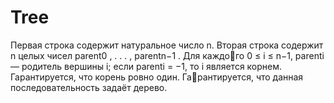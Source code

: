 # Tree
Первая строка содержит натуральное число n. Вторая
строка содержит n целых чисел parent0
, . . . , parentn−1
. Для каждого 0 ≤ i ≤ n−1, parenti — родитель вершины i; если parenti = −1,
то i является корнем. Гарантируется, что корень ровно один. Гарантируется, что данная последовательность задаёт дерево.
